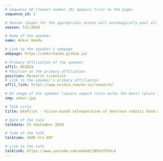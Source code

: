 ```yaml
---
# Sequence ID (lowest number (0) appears first on the page)
sequence_id: 2

# Season (pages for the appropriate season will automagically pool all speakers that gave a talk in the season)
season: fall2020

# Name of the speaker
name: Ankur Handa

# Link to the speaker's webpage
webpage: https://ankurhanda.github.io/

# Primary affiliation of the speaker
affil: NVIDIA
# Position at the primary affiliation
position: Research scientist
# Link to the speaker's primary affiliation
affil_link: https://www.nvidia.com/en-us/research/

# An image of the speaker (square aspect ratio works the best) (place in the `assets/img/speakers` directory)
img: ankur.jpg

# Talk title
title: DexPilot - Vision-based teleoperation of dextrous robotic hand-arm system

# Date of the talk
talkdate: 25 September 2020

# Time of the talk
talktime: 1600 hrs EDT

# Link to the talk
talklink: https://www.youtube.com/embed/2BPa1YFhSL4
---
```


<!-- Whatever you write below will be disregarded -->
